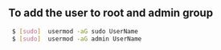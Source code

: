 ##  To add the user to root and admin group
```sh
 $ [sudo]  usermod -aG sudo UserName
 $ [sudo]  usermod -aG admin UserName
```

